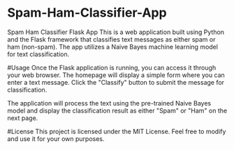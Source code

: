 # Spam-Ham-Classifier-App
Spam Ham Classifier Flask App
This is a web application built using Python and the Flask framework that classifies text messages as either spam or ham (non-spam). The app utilizes a Naive Bayes machine learning model for text classification.

#Usage
Once the Flask application is running, you can access it through your web browser. The homepage will display a simple form where you can enter a text message. Click the "Classify" button to submit the message for classification.

The application will process the text using the pre-trained Naive Bayes model and display the classification result as either "Spam" or "Ham" on the next page.

#License
This project is licensed under the MIT License. Feel free to modify and use it for your own purposes.
